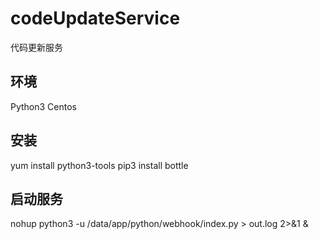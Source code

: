 # codeUpdateService
代码更新服务

## 环境
Python3 Centos

## 安装
yum install python3-tools
pip3 install bottle

## 启动服务
nohup python3 -u /data/app/python/webhook/index.py > out.log 2>&1 &
